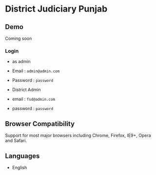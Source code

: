 # District Judiciary Punjab

## Demo

Coming soon

### Login
 * as admin
 * Email : `admin@admin.com`
 * Password : `password`
 
 * District Admin
 * email : `fsd@admin.com`
 * password : `password`

## Browser Compatibility
Support for most major browsers including Chrome, Firefox, IE9+, Opera and Safari.

## Languages
  * English
